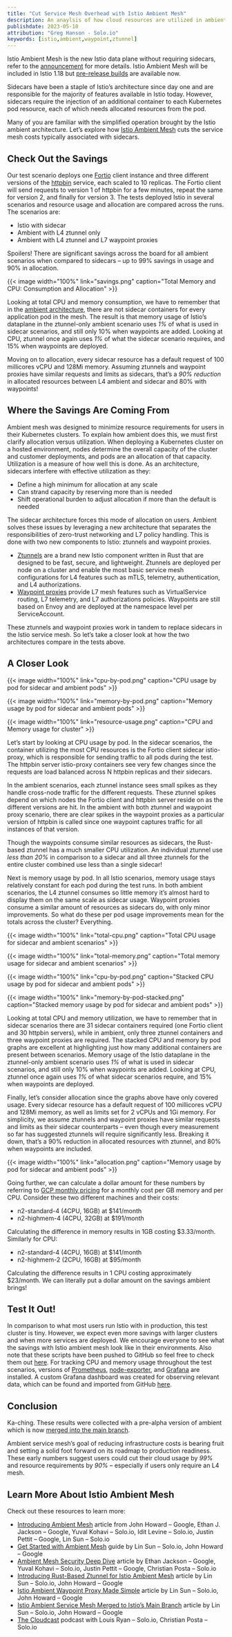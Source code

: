 ```yaml
---
title: "Cut Service Mesh Overhead with Istio Ambient Mesh"
description: An anaylsis of how cloud resources are utilized in ambient and sidecar service mesh architectures.
publishdate: 2023-05-10
attribution: "Greg Hanson - Solo.io"
keywords: [istio,ambient,waypoint,ztunnel]
---
```


Istio Ambient Mesh is the new Istio data plane without requiring sidecars, refer to the [announcement](/blog/2022/introducing-ambient-mesh/) for more details. Istio Ambient Mesh will be included in Istio 1.18 but [pre-release builds](https://github.com/istio/istio/releases/tag/1.18.0-alpha.0) are available now. 

Sidecars have been a staple of Istio’s architecture since day one and are responsible for the majority of features available in Istio today. However, sidecars require the injection of an additional container to each Kubernetes pod resource, each of which needs allocated resources from the pod.

Many of you are familiar with the simplified operation brought by the Istio ambient architecture. Let’s explore how [Istio Ambient Mesh](https://istio.io/latest/blog/2022/introducing-ambient-mesh/) cuts the service mesh costs typically associated with sidecars.

## Check Out the Savings

Our test scenario deploys one [Fortio](https://github.com/fortio/fortio) client instance and three different versions of the [httpbin](https://github.com/postmanlabs/httpbin) service, each scaled to 10 replicas. The Fortio client will send requests to version 1 of httpbin for a few minutes, repeat the same for version 2, and finally for version 3. The tests deployed Istio in several scenarios and resource usage and allocation are compared across the runs. The scenarios are:

 - Istio with sidecar
 - Ambient with L4 ztunnel only
 - Ambient with L4 ztunnel and L7 waypoint proxies

Spoilers! There are significant savings across the board for all ambient scenarios when compared to sidecars – up to 99% savings in usage and 90% in allocation.

{{< image width="100%"
    link="savings.png"
    caption="Total Memory and CPU: Consumption and Allocation"
    >}}

Looking at total CPU and memory consumption, we have to remember that in the [ambient architecture](https://istio.io/latest/blog/2022/introducing-ambient-mesh/), there are not sidecar containers for every application pod in the mesh. The result is that memory usage of Istio’s dataplane in the ztunnel-only ambient scenario uses *1%* of what is used in sidecar scenarios, and still only 10% when waypoints are added. Looking at CPU, ztunnel once again uses *1%* of what the sidecar scenario requires, and 15% when waypoints are deployed.

Moving on to allocation, every sidecar resource has a default request of 100 millicores vCPU and 128Mi memory.  Assuming ztunnels and waypoint proxies have similar requests and limits as sidecars, that’s a *90% reduction* in allocated resources between L4 ambient and sidecar and 80% with waypoints!

## Where the Savings Are Coming From

Ambient mesh was designed to minimize resource requirements for users in their Kubernetes clusters. To explain how ambient does this, we must first clarify allocation versus utilization. When deploying a Kubernetes cluster on a hosted environment, nodes determine the overall capacity of the cluster and customer deployments, and pods are an allocation of that capacity. Utilization is a measure of how well this is done. As an architecture, sidecars interfere with effective utilization as they:

 - Define a high minimum for allocation at any scale
 - Can strand capacity by reserving more than is needed
 - Shift operational burden to adjust allocation if more than the default is needed

The sidecar architecture forces this mode of allocation on users. Ambient solves these issues by leveraging a new architecture that separates the responsibilities of zero-trust networking and L7 policy handling. This is done with two new components to Istio: ztunnels and waypoint proxies.

 - [Ztunnels](https://istio.io/latest/blog/2023/rust-based-ztunnel/) are a brand new Istio component written in Rust that are designed to be fast, secure, and lightweight. Ztunnels are deployed per node on a cluster and enable the most basic service mesh configurations for L4 features such as mTLS, telemetry, authentication, and L4 authorizations.
 - [Waypoint proxies](https://istio.io/latest/blog/2023/waypoint-proxy-made-simple/) provide L7 mesh features such as VirtualService routing, L7 telemetry, and L7 authorizations policies. Waypoints are still based on Envoy and are deployed at the namespace level per ServiceAccount. 

These ztunnels and waypoint proxies work in tandem to replace sidecars in the Istio service mesh. So let’s take a closer look at how the two architectures compare in the tests above.

## A Closer Look


{{< image width="100%"
    link="cpu-by-pod.png"
    caption="CPU usage by pod for sidecar and ambient pods"
    >}}

{{< image width="100%"
    link="memory-by-pod.png"
    caption="Memory usage by pod for sidecar and ambient pods"
    >}}

{{< image width="100%"
    link="resource-usage.png"
    caption="CPU and Memory usage for cluster"
    >}}

Let’s start by looking at CPU usage by pod. In the sidecar scenarios, the container utilizing the most CPU resources is the Fortio client sidecar istio-proxy, which is responsible for sending traffic to all pods during the test. The httpbin server istio-proxy containers see very few changes since the requests are load balanced across N httpbin replicas and their sidecars.

In the ambient scenarios, each ztunnel instance sees small spikes as they handle cross-node traffic for the different requests. These ztunnel spikes depend on which nodes the Fortio client and httpbin server reside on as the different versions are hit. In the ambient with both ztunnel and waypoint proxy scenario, there are clear spikes in the waypoint proxies as a particular version of httpbin is called since one waypoint captures traffic for all instances of that version.

Though the waypoints consume similar resources as sidecars, the Rust-based ztunnel has a much smaller CPU utilization. An individual ztunnel use *less than 20%* in comparison to a sidecar and all three ztunnels for the entire cluster combined use less than a single sidecar!

Next is memory usage by pod. In all Istio scenarios, memory usage stays relatively constant for each pod during the test runs. In both ambient scenarios, the L4 ztunnel consumes so little memory it’s almost hard to display them on the same scale as sidecar usage. Waypoint proxies consume a similar amount of resources as sidecars do, with only minor improvements. So what do these per pod usage improvements mean for the totals across the cluster? Everything.

{{< image width="100%"
    link="total-cpu.png"
    caption="Total CPU usage for sidecar and ambient scenarios"
    >}}

{{< image width="100%"
    link="total-memory.png"
    caption="Total memory usage for sidecar and ambient scenarios"
    >}}

{{< image width="100%"
    link="cpu-by-pod.png"
    caption="Stacked CPU usage by pod for sidecar and ambient pods"
    >}}

{{< image width="100%"
    link="memory-by-pod-stacked.png"
    caption="Stacked memory usage by pod for sidecar and ambient pods"
    >}}

Looking at total CPU and memory utilization, we have to remember that in sidecar scenarios there are 31 sidecar containers required (one Fortio client and 30 httpbin servers), while in ambient, only three ztunnel containers and three waypoint proxies are required. The stacked CPU and memory by pod graphs are excellent at highlighting just how many additional containers are present between scenarios. Memory usage of the Istio dataplane in the ztunnel-only ambient scenario uses *1%* of what is used in sidecar scenarios, and still only 10% when waypoints are added. Looking at CPU, ztunnel once again uses *1%* of what sidecar scenarios require, and 15% when waypoints are deployed.

Finally, let’s consider allocation since the graphs above have only covered usage. Every sidecar resource has a default request of 100 millicores vCPU and 128Mi memory, as well as limits set for 2 vCPUs and 1Gi memory. For simplicity, we assume ztunnels and waypoint proxies have similar requests and limits as their sidecar counterparts – even though every measurement so far has suggested ztunnels will require significantly less. Breaking it down, that’s a 90% reduction in allocated resources with ztunnel, and 80% when waypoints are included.

{{< image width="100%"
    link="allocation.png"
    caption="Memory usage by pod for sidecar and ambient pods"
    >}}

Going further, we can calculate a dollar amount for these numbers by referring to [GCP monthly pricing](https://cloud.google.com/compute/vm-instance-pricing) for a monthly cost per GB memory and per CPU. Consider these two different machines and their costs:

 - n2-standard-4 (4CPU, 16GB) at $141/month
 - n2-highmem-4 (4CPU, 32GB) at $191/month 

Calculating the difference in memory results in 1GB costing $3.33/month. Similarly for CPU:

 - n2-standard-4 (4CPU, 16GB) at $141/month
 - n2-highmem-2 (2CPU, 16GB) at $95/month

Calculating the difference results in 1 CPU costing approximately $23/month. We can literally put a dollar amount on the savings ambient brings! 

## Test It Out!

In comparison to what most users run Istio with in production, this test cluster is tiny. However, we expect even more savings with larger clusters and when more services are deployed. We encourage everyone to see what the savings with Istio ambient mesh look like in their environments. Also note that these scripts have been pushed to GitHub so feel free to check them out [here](https://github.com/solo-io/ambient-performance/tree/fortio-ambient). For tracking CPU and memory usage throughout the test scenarios, versions of [Prometheus](https://prometheus.io/), [node-exporter](https://prometheus.io/docs/guides/node-exporter/), and [Grafana](https://grafana.com/) are installed. A custom Grafana dashboard was created for observing relevant data, which can be found and imported from GitHub [here](https://github.com/solo-io/ambient-performance/blob/fortio-ambient/dashboard/ambient-performance-analysis.json).

## Conclusion

Ka-ching. These results were collected with a pre-alpha version of ambient which is now [merged into the main branch](https://istio.io/latest/blog/2023/ambient-merged-istio-main/). 

Ambient service mesh’s goal of reducing infrastructure costs is bearing fruit and setting a solid foot forward on its roadmap to production readiness. These early numbers suggest users could cut their cloud usage by *99%* and resource requirements by *90%* – especially if users only require an L4 mesh.

## Learn More About Istio Ambient Mesh

Check out these resources to learn more:

 - [Introducing Ambient Mesh](https://istio.io/latest/blog/2022/introducing-ambient-mesh/) article from John Howard – Google, Ethan J. Jackson – Google, Yuval Kohavi – Solo.io, Idit Levine – Solo.io, Justin Pettit – Google, Lin Sun – Solo.io
 - [Get Started with Ambient Mesh](https://istio.io/latest/blog/2022/get-started-ambient/) guide by Lin Sun – Solo.io, John Howard – Google
 - [Ambient Mesh Security Deep Dive](https://istio.io/latest/blog/2022/ambient-security/) article by Ethan Jackson – Google, Yuval Kohavi – Solo.io, Justin Pettit – Google, Christian Posta – Solo.io
 - [Introducing Rust-Based Ztunnel for Istio Ambient Mesh](https://istio.io/latest/blog/2023/rust-based-ztunnel/) article by Lin Sun – Solo.io, John Howard – Google
 - [Istio Ambient Waypoint Proxy Made Simple](https://istio.io/latest/blog/2023/waypoint-proxy-made-simple/) article by Lin Sun – Solo.io, John Howard – Google
 - [Istio Ambient Service Mesh Merged to Istio’s Main Branch](https://istio.io/latest/blog/2023/ambient-merged-istio-main/) article by Lin Sun – Solo.io, John Howard – Google
 - [The Cloudcast](https://www.thecloudcast.net/2022/09/istio-ambient-mesh.html) podcast with Louis Ryan – Solo.io, Christian Posta – Solo.io